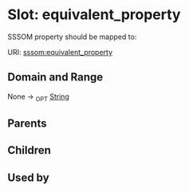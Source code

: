 
# Slot: equivalent_property


SSSOM property should be mapped to:

URI: [sssom:equivalent_property](http://w3id.org/sssom/equivalent_property)


## Domain and Range

None ->  <sub>OPT</sub> [String](types/String.md)

## Parents


## Children


## Used by

